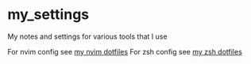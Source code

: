 # my_settings

My notes and settings for various tools that I use

For nvim config see [my nvim dotfiles](https://github.com/Perun108/dotfiles/tree/main/nvim)
For zsh config see [my zsh dotfiles](https://github.com/Perun108/dotfiles/tree/main/zshrc)
